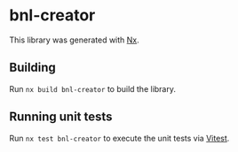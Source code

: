 # bnl-creator

This library was generated with [Nx](https://nx.dev).

## Building

Run `nx build bnl-creator` to build the library.

## Running unit tests

Run `nx test bnl-creator` to execute the unit tests via [Vitest](https://vitest.dev/).
